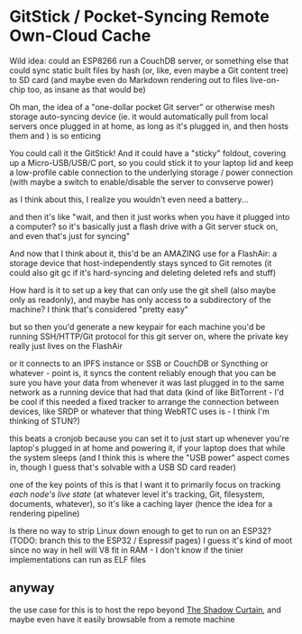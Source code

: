 # GitStick / Pocket-Syncing Remote Own-Cloud Cache

Wild idea: could an ESP8266 run a CouchDB server, or something else that could sync static built files by hash (or, like, even maybe a Git content tree) to SD card (and maybe even do Markdown rendering out to files live-on-chip too, as insane as that would be)

Oh man, the idea of a "one-dollar pocket Git server" or otherwise mesh storage auto-syncing device (ie. it would automatically pull from local servers once plugged in at home, as long as it's plugged in, and then hosts them and ) is so enticing

You could call it the GitStick! And it could have a "sticky" foldout, covering up a Micro-USB/USB/C port, so you could stick it to your laptop lid and keep a low-profile cable connection to the underlying storage / power connection (with maybe a switch to enable/disable the server to convserve power)

as I think about this, I realize you wouldn't even need a battery...

and then it's like "wait, and then it just works when you have it plugged into a computer? so it's basically just a flash drive with a Git server stuck on, and even that's just for syncing"

And now that I think about it, this'd be an AMAZING use for a FlashAir: a storage device that host-independently stays synced to Git remotes (it could also git gc if it's hard-syncing and deleting deleted refs and stuff)

How hard is it to set up a key that can only use the git shell (also maybe only as readonly), and maybe has only access to a subdirectory of the machine? I think that's considered "pretty easy"

but so then you'd generate a new keypair for each machine you'd be running SSH/HTTP/Git protocol for this git server on, where the private key really just lives on the FlashAir

or it connects to an IPFS instance or SSB or CouchDB or Syncthing or whatever - point is, it syncs the content reliably enough that you can be sure you have your data from whenever it was last plugged in to the same network as a running device that had that data (kind of like BitTorrent - I'd be cool if this needed a fixed tracker to arrange the connection between devices, like SRDP or whatever that thing WebRTC uses is - I think I'm thinking of STUN?)

this beats a cronjob because you can set it to just start up whenever you're laptop's plugged in at home and powering it, if your laptop does that while the system sleeps (and I think this is where the "USB power" aspect comes in, though I guess that's solvable with a USB SD card reader)

one of the key points of this is that I want it to primarily focus on tracking *each node's live state* (at whatever level it's tracking, Git, filesystem, documents, whatever), so it's like a caching layer (hence the idea for a rendering pipeline)

Is there no way to strip Linux down enough to get to run on an ESP32? (TODO: branch this to the ESP32 / Espressif pages) I guess it's kind of moot since no way in hell will V8 fit in RAM - I don't know if the tinier implementations can run as ELF files

## anyway

the use case for this is to host the repo beyond [The Shadow Curtain](e50eb50f-cc83-43b5-888a-d2ae77daf8a5.md), and maybe even have it easily browsable from a remote machine
